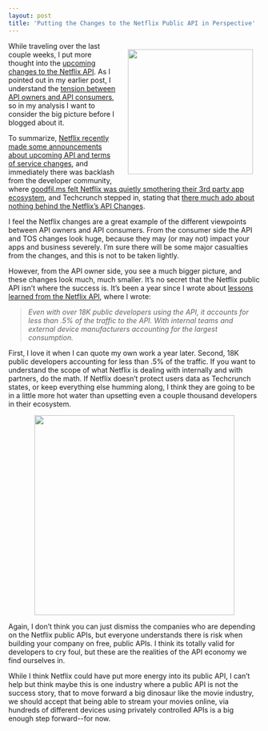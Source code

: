 ```yaml
---
layout: post
title: 'Putting the Changes to the Netflix Public API in Perspective'
---
```

<p><a title="Netflix API" href="http://www.netflix.com/"><img style="padding: 15px;" src="http://kinlane-productions.s3.amazonaws.com/netflix_logo.gif" alt="" width="250" align="right" /></a></p>
<p>While traveling over the last couple weeks, I put more thought into the <a title="Netflix recently made some announcements about upcoming API and terms of service changes" href="http://developer.netflix.com/blog/read/Upcoming_Changes_to_the_Netflix_API_Program">upcoming changes to the Netflix API</a>.  As I pointed out in my earlier post, I understand the <a title="tension between API owners and API consumers" href="http://www.apievangelist.com/2012/06/24/tension-between-api-owners-and-consumers/">tension between API owners and API consumers</a>, so in my analysis I want to consider the big picture before I blogged about it.</p>
<p>To summarize, <a title="Netflix recently made some announcements about upcoming API and terms of service changes" href="http://developer.netflix.com/blog/read/Upcoming_Changes_to_the_Netflix_API_Program">Netflix recently made some announcements about upcoming API and terms of service changes</a>, and immediately there was backlash from the developer community, where <a title="goodfil.ms felt Netflix was quietly smothering their 3rd party app ecosystem" href="http://goodfil.ms/blog/posts/2012/06/18/netflix-quietly-smothers-3rd-party-app-ecosystem/">goodfil.ms felt Netflix was quietly smothering their 3rd party app ecosystem</a>, and Techcrunch stepped in, stating that <a href="http://techcrunch.com/2012/06/18/netflix-api-changes/">there much ado about nothing behind the Netflix&rsquo;s API Changes</a>.</p>
<p>I feel the Netflix changes are a great example of the different viewpoints between API owners and API consumers.  From the consumer side the API and TOS changes look huge, because they may (or may not) impact your apps and business severely.  I&rsquo;m sure there will be some major casualties from the changes, and this is not to be taken lightly.</p>
<p>However, from the API owner side, you see a much bigger picture, and these changes look much, much smaller.  It&rsquo;s no secret that the Netflix public API isn&rsquo;t where the success is.  It&rsquo;s been a year since I wrote about <a title="lessons learned from the Netflix API" href="http://www.apievangelist.com/2011/06/10/lessons-in-api-deployment-from-netflix/">lessons learned from the Netflix API</a>, where I wrote:</p>
<blockquote><em>Even with over 18K public developers using the API, it accounts for less than .5% of the traffic to the API. With internal teams and external device manufacturers accounting for the largest consumption.</em></blockquote>
<p>First, I love it when I can quote my own work a year later.  Second, 18K public developers accounting for less than .5% of the traffic.  If you want to understand the scope of what Netflix is dealing with internally and with partners, do the math.   If Netflix doesn&rsquo;t protect users data as Techcrunch states, or keep everything else humming along, I think they are going to be in a little more hot water than upsetting even a couple thousand developers in their ecosystem.</p>
<p><img class="aligncenter" style="display: block; margin-left: auto; margin-right: auto;" src="http://kinlane-productions.s3.amazonaws.com/netflix/netflix-api-usage-by-audience.png" alt="" width="400" align="center" /></p>
<p>Again, I don&rsquo;t think you can just dismiss the companies who are depending on the Netflix public APIs, but everyone understands there is risk when building your company on free, public APIs.  I think its totally valid for developers to cry foul, but these are the realities of the API economy we find ourselves in.</p>
<p>While I think Netflix could have put more energy into its public API, I can&rsquo;t help but think maybe this is one industry where a public API is not the success story, that to move forward a big dinosaur like the movie industry, we should accept that being able to stream your movies online, via hundreds of different devices using privately controlled APIs is a big enough step forward--for now.</p>